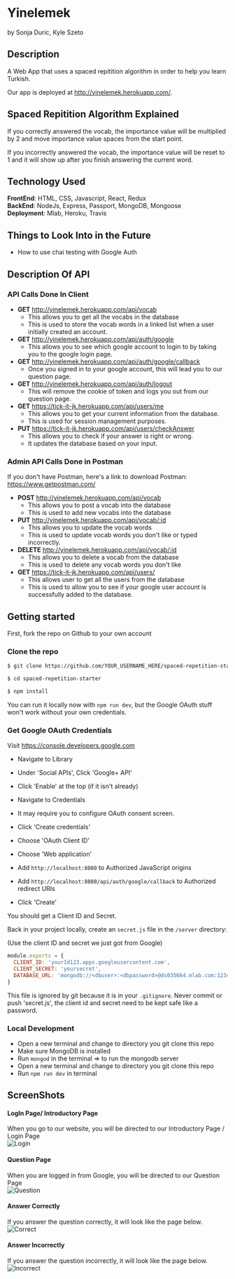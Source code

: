 # Yinelemek
by Sonja Duric, Kyle Szeto <br/>

## Description
A Web App that uses a spaced repitition algorithm in order to help you learn Turkish. 

Our app is deployed at http://yinelemek.herokuapp.com/.

## Spaced Repitition Algorithm Explained
If you correctly answered the vocab, the importance value will be multiplied by 2 and move importance value spaces from the start point.

If you incorrectly answered the vocab, the importance value will be reset to 1 and it will show up after you finish answering the current word.

## Technology Used
**FrontEnd**: HTML, CSS, Javascript, React, Redux  </br>
**BackEnd**: NodeJs, Express, Passport, MongoDB, Mongoose </br>
**Deployment**: Mlab, Heroku, Travis </br>

## Things to Look Into in the Future
* How to use chai testing with Google Auth

## Description Of API
### API Calls Done In Client
* **GET** http://yinelemek.herokuapp.com/api/vocab 
  * This allows you to get all the vocabs in the database 
  * This is used to store the vocab words in a linked list when a user initially created an account.
* **GET** http://yinelemek.herokuapp.com/api/auth/google  
  * This allows you to see which google account to login to by taking you to the google login page. 
* **GET** http://yinelemek.herokuapp.com/api/auth/google/callback
  * Once you signed in to your google account, this will lead you to our question page. 
* **GET** http://yinelemek.herokuapp.com/api/auth/logout 
  * This will remove the cookie of token and logs you out from our question page.
* **GET** https://tick-it-jk.herokuapp.com/api/users/me 
  * This allows you to get your current information from the database. 
  * This is used for session management purposes. 
* **PUT** https://tick-it-jk.herokuapp.com/api/users/checkAnswer 
  * This allows you to check if your answer is right or wrong.
  * It updates the database based on your input.

### Admin API Calls Done in Postman
If you don't have Postman, here's a link to download Postman: https://www.getpostman.com/

* **POST** http://yinelemek.herokuapp.com/api/vocab  
  * This allows you to post a vocab into the database 
  * This is used to add new vocabs into the database
* **PUT** http://yinelemek.herokuapp.com/api/vocab/:id
  * This allows you to update the vocab words
  * This is used to update vocab words you don't like or typed incorrectly.
* **DELETE** http://yinelemek.herokuapp.com/api/vocab/:id
  * This allows you to delete a vocab from the database 
  * This is used to delete any vocab words you don't like  
* **GET** https://tick-it-jk.herokuapp.com/api/users/ 
  * This allows user to get all the users from the database
  * This is used to allow you to see if your google user account is successfully added to the database.

## Getting started

First, fork the repo on Github to your own account

### Clone the repo

```sh
$ git clone https://github.com/YOUR_USERNAME_HERE/spaced-repetition-starter
```

```sh
$ cd spaced-repetition-starter
```

```sh
$ npm install
```

You can run it locally now with `npm run dev`, but the Google OAuth stuff won't work without your own credentials.

### Get Google OAuth Credentials

Visit https://console.developers.google.com

* Navigate to Library 
* Under 'Social APIs', Click 'Google+ API'
* Click 'Enable' at the top (if it isn't already)


* Navigate to Credentials
* It may require you to configure OAuth consent screen.
* Click 'Create credentials'
* Choose 'OAuth Client ID'
* Choose 'Web application'
* Add `http://localhost:8080` to Authorized JavaScript origins
* Add `http://localhost:8080/api/auth/google/callback` to Authorized redirect URIs
* Click 'Create'

You should get a Client ID and Secret.

Back in your project locally, create an `secret.js` file in the `/server` directory:

(Use the client ID and secret we just got from Google)

```js
module.exports = {
  CLIENT_ID: 'yourId123.apps.googleusercontent.com',
  CLIENT_SECRET: 'yoursecret',
  DATABASE_URL: 'mongodb://<dbuser>:<dbpassword>@ds035664.mlab.com:12345/example'
}
```

This file is ignored by git because it is in your `.gitignore`. Never commit or push 'secret.js', the client id and secret need to be kept safe like a password.

### Local Development
* Open a new terminal and change to directory you git clone this repo
* Make sure MongoDB is installed 
* Run `mongod` in the terminal => to run the mongodb server
* Open a new terminal and change to directory you git clone this repo
* Run `npm run dev` in terminal

## ScreenShots
#### LogIn Page/ Introductory Page
When you go to our website, you will be directed to our Introductory Page / Login Page </br>
![Login](README_images/home.png "Login Page") </br>

#### Question Page
When you are logged in from Google, you will be directed to our Question Page </br>
![Question](README_images/question.png "Question Page") </br>

#### Answer Correctly
If you answer the question correctly, it will look like the page below. </br>
![Correct](README_images/correct.png "Correct Page") </br>

#### Answer Incorrectly
If you answer the question incorrectly, it will look like the page below. </br>
![Incorrect](README_images/incorrect.png "Incorrect Page") </br>
